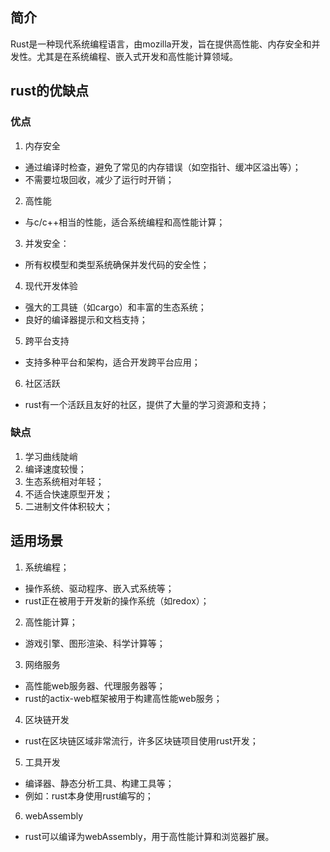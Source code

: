 
## 简介

Rust是一种现代系统编程语言，由mozilla开发，旨在提供高性能、内存安全和并发性。尤其是在系统编程、嵌入式开发和高性能计算领域。

## rust的优缺点

### 优点

1. 内存安全
  - 通过编译时检查，避免了常见的内存错误（如空指针、缓冲区溢出等）；
  - 不需要垃圾回收，减少了运行时开销；
2. 高性能
  - 与c/c++相当的性能，适合系统编程和高性能计算；
3. 并发安全：
  - 所有权模型和类型系统确保并发代码的安全性；
4. 现代开发体验
  - 强大的工具链（如cargo）和丰富的生态系统；
  - 良好的编译器提示和文档支持；
5. 跨平台支持
  - 支持多种平台和架构，适合开发跨平台应用；
6. 社区活跃
  - rust有一个活跃且友好的社区，提供了大量的学习资源和支持；

### 缺点
1. 学习曲线陡峭
2. 编译速度较慢；
3. 生态系统相对年轻；
4. 不适合快速原型开发；
5. 二进制文件体积较大；

## 适用场景

1. 系统编程；
  - 操作系统、驱动程序、嵌入式系统等；
  - rust正在被用于开发新的操作系统（如redox）；
2. 高性能计算；
  - 游戏引擎、图形渲染、科学计算等；
3. 网络服务
  - 高性能web服务器、代理服务器等；
  - rust的actix-web框架被用于构建高性能web服务；
4. 区块链开发
  - rust在区块链区域非常流行，许多区块链项目使用rust开发；
5. 工具开发
  - 编译器、静态分析工具、构建工具等；
  - 例如：rust本身使用rust编写的；
6. webAssembly
  - rust可以编译为webAssembly，用于高性能计算和浏览器扩展。

